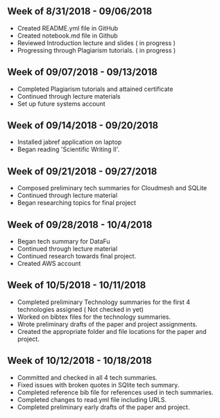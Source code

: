 
## Week of 8/31/2018 - 09/06/2018

* Created README.yml file in GitHub
* Created notebook.md file in Github
* Reviewed Introduction lecture and slides ( in progress )
* Progressing through Plagiarism tutorials. ( in progress )

## Week of 09/07/2018 - 09/13/2018

* Completed Plagiarism tutorials and attained certificate
* Continued through lecture materials
* Set up future systems account

## Week of 09/14/2018 - 09/20/2018

* Installed jabref application on laptop
* Began reading 'Scientific Writing II'. 

## Week of 09/21/2018 - 09/27/2018

* Composed preliminary tech summaries for Cloudmesh and SQLite
* Continued through lecture material
* Began researching topics for final project

## Week of 09/28/2018 - 10/4/2018

* Began tech summary for DataFu
* Continued through lecture material
* Continued research towards final project.
* Created AWS account

## Week of 10/5/2018 - 10/11/2018

* Completed preliminary Technology summaries for the first 4 technologies assigned ( Not checked in yet)
* Worked on bibtex files for the technology summaries.
* Wrote preliminary drafts of the paper and project assignments.
* Created the appropriate folder and file locations for the paper and project.

## Week of 10/12/2018 - 10/18/2018

* Committed and checked in all 4 tech summaries. 
* Fixed issues with broken quotes in SQlite tech summary.
* Completed reference bib file for references used in tech summaries. 
* Completed changes to read.yml file including URLS.
* Completed preliminary early drafts of the paper and project. 


